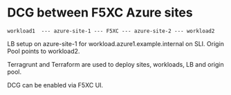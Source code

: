 # DCG between F5XC Azure sites

```
workload1  --- azure-site-1 --- F5XC --- azure-site-2 --- workload2
```

LB setup on azure-site-1 for workload.azure1.example.internal on SLI.
Origin Pool points to workload2.

Terragrunt and Terraform are used to deploy sites, workloads, LB and origin pool.

DCG can be enabled via F5XC UI.

